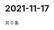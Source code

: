 # 2021-11-17

共 0 条

<!-- BEGIN WEIBO -->
<!-- 最后更新时间 Wed Nov 17 2021 07:15:00 GMT+0800 (China Standard Time) -->

<!-- END WEIBO -->
